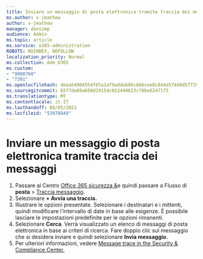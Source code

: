 ```yaml
---
title: Inviare un messaggio di posta elettronica tramite traccia dei messaggi
ms.author: v-jmathew
author: v-jmathew
manager: dansimp
audience: Admin
ms.topic: article
ms.service: o365-administration
ROBOTS: NOINDEX, NOFOLLOW
localization_priority: Normal
ms.collection: Adm_O365
ms.custom:
- "9000760"
- "7391"
ms.openlocfilehash: deaa54004554f65a1af9addab86c84bcee8c044a57448d577299c452ce5cf1a1
ms.sourcegitcommit: b5f7da89a650d2915dc652449623c78be6247175
ms.translationtype: MT
ms.contentlocale: it-IT
ms.lasthandoff: 08/05/2021
ms.locfileid: "53978849"
---
```

# <a name="submit-an-email-message-using-message-trace"></a>Inviare un messaggio di posta elettronica tramite traccia dei messaggi

1. Passare al Centro [Office 365 sicurezza &](https://go.microsoft.com/fwlink/p/?linkid=2077143)e quindi passare a Flusso di **posta**  >  [Traccia messaggio](https://go.microsoft.com/fwlink/?linkid=2101048).
2. Selezionare **+ Avvia una traccia.**
3. Illustrare le opzioni presentate. Selezionare i destinatari e i mittenti, quindi modificare l'intervallo di date in base alle esigenze. È possibile lasciare le impostazioni predefinite per le opzioni rimanenti.
4. Selezionare **Cerca**. Verrà visualizzato un elenco di messaggi di posta elettronica in base ai criteri di ricerca. Fare doppio clic sul messaggio che si desidera inviare e quindi selezionare **Invia messaggio.**
5. Per ulteriori informazioni, vedere [Message trace in the Security & Compliance Center.](https://go.microsoft.com/fwlink/?linkid=2101557)
